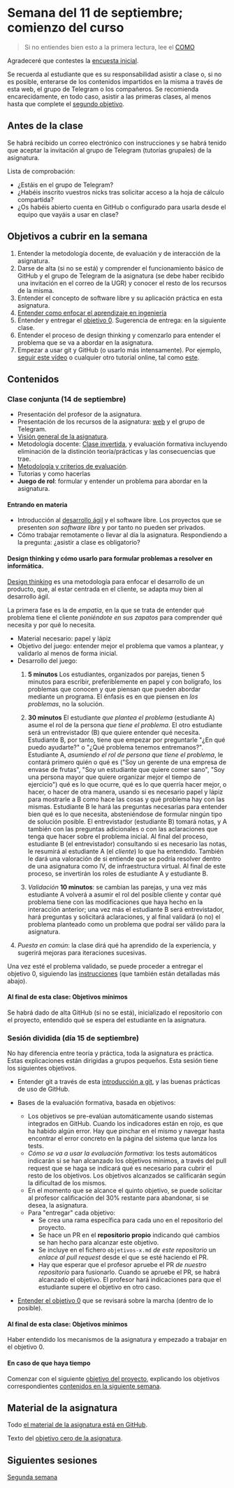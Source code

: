 # Semana del 11 de septiembre; comienzo del curso

> Si no entiendes bien esto a la primera lectura, lee el [COMO](COMO.md)

Agradeceré que contestes la
[encuesta inicial]().

Se recuerda al estudiante que es su responsabilidad asistir a clase o, si no es
posible, enterarse de los contenidos impartidos en la misma a través de esta
web, el grupo de Telegram o los compañeros. Se recomienda encarecidamente, en
todo caso, asistir a las primeras clases, al menos hasta que complete el
[segundo objetivo](http://jj.github.io/IV/documentos/proyecto/2.Modelo).

## Antes de la clase

Se habrá recibido un correo electrónico con instrucciones y se habrá tenido que
aceptar la invitación al grupo de Telegram (tutorías grupales) de la asignatura.

Lista de comprobación:

  * ¿Estáis en el grupo de Telegram?
  * ¿Habéis inscrito vuestros nicks tras solicitar acceso a la hoja de cálculo
    compartida?
  * ¿Os habéis abierto cuenta en GitHub o configurado para usarla desde el
    equipo que vayáis a usar en clase?

## Objetivos a cubrir en la semana

1. Entender la metodología docente, de evaluación y de interacción de la asignatura.
2. Darse de alta (si no se está) y comprender el funcionamiento básico de GitHub
   y el grupo de Telegram de la asignatura (se debe haber recibido una
   invitación en el correo de la UGR) y conocer el resto de los recursos de la
   misma.
2. Entender el concepto de software libre y su aplicación práctica en esta asignatura.
3. [Entender como enfocar el aprendizaje en ingeniería](https://www.youtube.com/watch?v=HLXrAdK1iZ4)
4. Entender y entregar el
   [objetivo
   0](http://jj.github.io/IV/documentos/proyecto/0.Repositorio). Sugerencia de
   entrega: en la siguiente clase.
5. Entender el proceso de design thinking y comenzarlo para entender
   el problema que se va a abordar en la asignatura.
6. Empezar a usar git y GitHub (o usarlo más intensamente). Por
   ejemplo, [seguir este
   vídeo](https://www.youtube.com/watch?v=gmXyJI01qa8) o cualquier
   otro tutorial online, tal como
   [este](https://learngitbranching.js.org/?locale=es_ES).

## Contenidos

### Clase conjunta (14 de septiembre)

* Presentación del profesor de la asignatura.
* Presentación de los recursos de la asignatura: [web](http://jj.github.io/IV) y
  el grupo de Telegram.
* [Visión general de la
  asignatura](https://grados.ugr.es/informatica/pages/infoacademica/guias_docentes/curso_actual/cuarto/tecnologiasdelainformacion/infraestructuravirtual).
* Metodología docente:
  [Clase invertida](http://www.tecnologiasparalaeducacion.es/la-clase-inversa-flip-classroom-tecnologias/), y evaluación formativa
  incluyendo eliminación de la distinción teoría/prácticas y las
  consecuencias que trae.
* [Metodología y criterios de evaluación](../Metodología_y_criterios_de_evaluación.md).
* Tutorías y como hacerlas
* **Juego de rol**: formular y entender un problema para abordar en la asignatura.

#### Entrando en materia

* Introducción al [desarrollo ágil](https://jj.github.io/IV/preso/agil.html) y el software libre. Los proyectos que se
  presenten *son software libre* y por tanto no pueden ser privados.
* Cómo trabajar remotamente o llevar al día la asignatura. Respondiendo a la
  pregunta: ¿asistir a clase es obligatorio?

#### Design thinking y cómo usarlo para formular problemas a resolver en informática.

[Design thinking](https://designthinking.es/) es una metodología para
enfocar el desarrollo de un producto, que, al estar centrada en el
cliente, se adapta muy bien al desarrollo ágil.

La primera fase es la de *empatía*, en la que se trata de entender qué
problema tiene el cliente *poniéndote en sus zapatos* para comprender
qué necesita y por qué lo necesita.

* Material necesario: papel y lápiz
* Objetivo del juego: entender mejor el problema que vamos a plantear,
  y validarlo al menos de forma inicial.
* Desarrollo del juego:
  1. **5 minutos** Los estudiantes, organizados por parejas, tienen 5 minutos para
     escribir, preferiblemente en papel y con bolígrafo, los problemas
     que conocen y que piensan que pueden abordar mediante un
     programa. El énfasis es en que piensen en *los problemas*, no la
     solución.
   2. **30 minutos** El estudiante *que plantea el problema*
      (estudiante A) asume el
      rol de la persona *que tiene el problema*. El otro estudiante
      será un entrevistador (B) que quiere entender qué
      necesita. Estudiante B, por tanto, tiene que empezar por
      preguntarle "¿En qué puedo ayudarte?" o "¿Qué problema tenemos
      entremanos?". Estudiante A, *asumiendo el rol de persona que
      tiene el problema*, le contará primero quién o qué es ("Soy un
      gerente de una empresa de envase de frutas", "Soy un estudiante
      que quiere comer sano", "Soy una persona mayor que quiere
      organizar mejor el tiempo de ejercicio") qué es lo que ocurre, qué es lo
      que querría hacer mejor, o hacer, o hacer de otra manera, usando
      si es necesario papel y lápiz para mostrarle a B como hace las
      cosas y qué problema hay con las mismas. Estudiante B le hará
      las preguntas necesarias para entender bien qué es lo que
      necesita, absteniéndose de formular ningún tipo de solución
      posible. El entrevistador (estudiante B) tomará notas, y A
      también con las preguntas adicionales o con las aclaraciones que
      tenga que hacer sobre el problema inicial. Al final del proceso,
      estudiante B (el entrevistador) consultando si es necesario las
      notas, le resumirá al estudiante A (el *cliente*) lo que ha
      entendido. También le dará una valoración de si entiende que se
      podría resolver dentro de una asignatura como IV, de
      infraestructura virtual. Al final de este proceso, se invertirán
      los roles de estudiante A y estudiante B.
  
  3. *Validación* **10 minutos**: se cambian las parejas, y una vez
     más estudiante A volverá a asumir el rol del posible cliente y
     contar qué problema tiene con las modificaciones que haya hecho
     en la interacción anterior; una vez más el estudiante B será
     entrevistador, hará preguntas y solicitará aclaraciones, y al
     final validará (o no) el problema planteado como un problema que
     podraí ser válido para la asignatura.
 4. *Puesta en común*: la clase dirá qué ha aprendido de la
    experiencia, y sugerirá mejoras para iteraciones sucesivas.

Una vez esté el problema validado, se puede proceder a entregar el
objetivo 0, siguiendo las
[instrucciones](http://jj.github.io/IV/documentos/proyecto/0.Repositorio)
(que también están detalladas más abajo).

#### Al final de esta clase: Objetivos mínimos

Se habrá dado de alta GitHub (si no se está), inicializado el repositorio con el
proyecto, entendido qué se espera del estudiante en la asignatura.

### Sesión dividida (día 15 de septiembre)

No hay diferencia entre teoría y práctica, toda la asignatura es práctica. Estas
explicaciones están dirigidas a grupos pequeños. Esta sesión tiene los
siguientes objetivos.

* Entender git a través de esta [introducción a
git](http://jj.github.io/IV/preso/git.html#/), y las buenas prácticas de uso de
GitHub.

* Bases de la evaluación formativa, basada en objetivos:
  * Los objetivos se pre-evalúan automáticamente usando sistemas
  integrados en GitHub. Cuando los indicadores están en rojo, es que
  ha habido algún error. Hay que pinchar en el mismo y navegar hasta
  encontrar el error concreto en la página del sistema que lanza los
  tests.
  * *Cómo se va a usar la evaluación formativa*: los tests automáticos
  indicarán si se han alcanzado los objetivos mínimos, a través del
  pull request que se haga se indicará qué es necesario para cubrir el
  resto de los objetivos. Los objetivos alcanzados se calificarán
  según la dificultad de los mismos.
  * En el momento que se alcance el quinto objetivo, se puede
    solicitar al profesor calificación del 30% restante para
    abandonar, si se desea, la asignatura.
  * Para "entregar" cada objetivo:
    * Se crea una rama específica para cada uno en el repositorio del proyecto.
    * Se hace un PR en el **repositorio propio** indicando qué cambios se han hecho
    para alcanzar este objetivo.
    * Se incluye en el fichero `objetivos-x.md` *de este repositorio* un *enlace
    al pull request* desde el que se esté haciendo el PR.
    * Hay que esperar que el profesor apruebe el PR *de nuestro
    repositorio* para fusionarlo. Cuando se apruebe el PR, se habrá
    alcanzado el objetivo. El profesor hará indicaciones para que el
    estudiante supere el objetivo en otro caso.

* [Entender el objetivo 0](http://jj.github.io/IV/documentos/proyecto/0.Repositorio) que se revisará
sobre la marcha (dentro de lo posible).

#### Al final de esta clase: Objetivos mínimos

Haber entendido los mecanismos de la asignatura y empezado a trabajar en el
objetivo 0.

#### En caso de que haya tiempo

Comenzar con el siguiente [objetivo del
proyecto](http://jj.github.io/IV/documentos/proyecto/1.Infraestructura),
explicando los objetivos correspondientes [contenidos en la siguiente
semana](semana-02.md).

## Material de la asignatura

Todo [el material de la asignatura está en GitHub](http://jj.github.io/IV).

Texto del [objetivo cero de la
asignatura](http://jj.github.io/IV/documentos/proyecto/0.Repositorio).

## Siguientes sesiones

[Segunda semana](semana-02.md)
